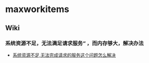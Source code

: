 # maxworkitems

## Wiki

### 系统资源不足，无法满足请求服务“ ，而内存够大，解决办法

- [系统资源不足,无法完成请求的服务这个问题怎么解决](https://zhidao.baidu.com/question/9202165.html)
